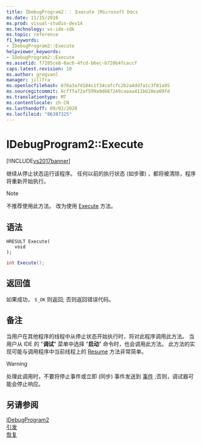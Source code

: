 ```yaml
---
title: IDebugProgram2：： Execute |Microsoft Docs
ms.date: 11/15/2016
ms.prod: visual-studio-dev14
ms.technology: vs-ide-sdk
ms.topic: reference
f1_keywords:
- IDebugProgram2::Execute
helpviewer_keywords:
- IDebugProgram2::Execute
ms.assetid: f7205ce8-0ac6-4fcd-b6ec-b720b4fcaccf
caps.latest.revision: 10
ms.author: gregvanl
manager: jillfra
ms.openlocfilehash: 676a3a7d184c1f34cafcfc2b2a4dd7a1c3f81a95
ms.sourcegitcommit: 6cfffa72af599a9d667249caaaa411bb28ea69fd
ms.translationtype: MT
ms.contentlocale: zh-CN
ms.lasthandoff: 09/02/2020
ms.locfileid: "86387325"
---
```

# <a name="idebugprogram2execute"></a>IDebugProgram2::Execute
[!INCLUDE[vs2017banner](../../../includes/vs2017banner.md)]

继续从停止状态运行该程序。 任何以前的执行状态 (如步骤) ，都将被清除，程序将重新开始执行。  
  
> [!NOTE]
> 不推荐使用此方法。 改为使用 [Execute](../../../extensibility/debugger/reference/idebugprocess3-execute.md) 方法。  
  
## <a name="syntax"></a>语法  
  
```cpp#  
HRESULT Execute(  
   void  
);  
```  
  
```csharp  
int Execute();  
```  
  
## <a name="return-value"></a>返回值  
 如果成功， `S_OK` 则返回; 否则返回错误代码。  
  
## <a name="remarks"></a>备注  
 当用户在其他程序的线程中从停止状态开始执行时，将对此程序调用此方法。 当用户从 IDE 的 "**调试**" 菜单中选择 "**启动**" 命令时，也会调用此方法。 此方法的实现可能与调用程序中当前线程上的 [Resume](../../../extensibility/debugger/reference/idebugthread2-resume.md) 方法非常简单。  
  
> [!WARNING]
> 处理此调用时，不要将停止事件或立即 (同步) 事件发送到 [事件](../../../extensibility/debugger/reference/idebugeventcallback2-event.md) ;否则，调试器可能会停止响应。  
  
## <a name="see-also"></a>另请参阅  
 [IDebugProgram2](../../../extensibility/debugger/reference/idebugprogram2.md)   
 [引发](../../../extensibility/debugger/reference/idebugeventcallback2-event.md)   
 [恢复](../../../extensibility/debugger/reference/idebugthread2-resume.md)
